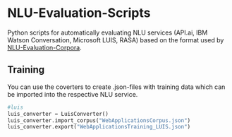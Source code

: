 # NLU-Evaluation-Scripts
Python scripts for automatically evaluating NLU services (API.ai, IBM Watson Conversation, Microsoft LUIS, RASA) based on the format used by [NLU-Evaluation-Corpora](https://github.com/sebischair/NLU-Evaluation-Corpora).

## Training
You can use the coverters to create .json-files with training data which can be imported into the respective NLU service.
```python
#luis
luis_converter = LuisConverter()
luis_converter.import_corpus("WebApplicationsCorpus.json")
luis_converter.export("WebApplicationsTraining_LUIS.json")
```
